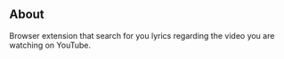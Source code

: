 ## About

Browser extension that search for you lyrics regarding the video you are watching on YouTube. 